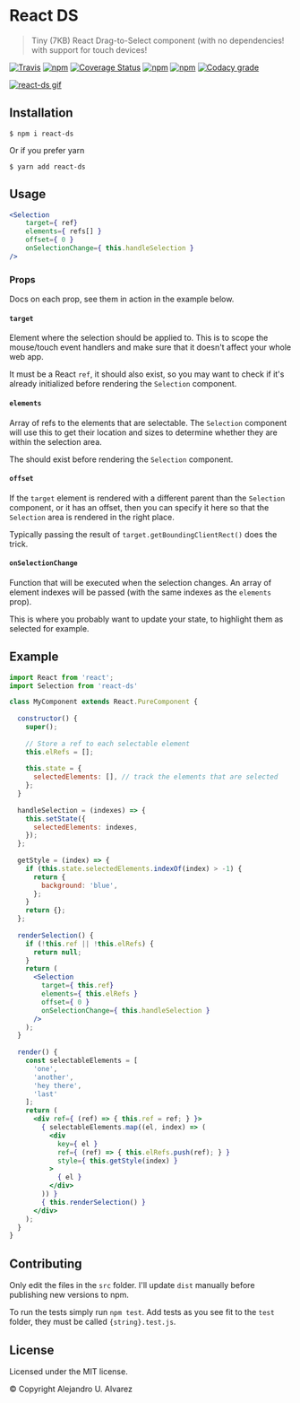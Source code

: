 # React DS
> Tiny (7KB) React Drag-to-Select component (with no dependencies! with support for touch devices!

[![Travis](https://img.shields.io/travis/aurbano/react-ds.svg)](https://travis-ci.org/aurbano/react-ds)
[![npm](https://img.shields.io/npm/v/react-ds.svg)](https://www.npmjs.com/package/react-ds)
[![Coverage Status](https://coveralls.io/repos/github/aurbano/react-ds/badge.svg?branch=master)](https://coveralls.io/github/aurbano/react-ds?branch=master)
[![npm](https://img.shields.io/npm/dm/react-ds.svg)](https://www.npmjs.com/package/react-ds)
[![npm](https://img.shields.io/npm/l/react-ds.svg)](https://www.npmjs.com/package/react-ds)
[![Codacy grade](https://img.shields.io/codacy/grade/e2589a609bdc4c56bd49c232a65dab4e.svg)](https://www.codacy.com/app/aurbano/react-ds)

[![react-ds gif](https://thumbs.gfycat.com/FatYellowKid-size_restricted.gif)](https://gfycat.com/gifs/detail/fatyellowkid)

## Installation

```console
$ npm i react-ds
```
Or if you prefer yarn
```console
$ yarn add react-ds
```

## Usage

```jsx
<Selection
    target={ ref}
    elements={ refs[] }
    offset={ 0 }
    onSelectionChange={ this.handleSelection }
/>
```

### Props

Docs on each prop, see them in action in the example below.

#### `target`

Element where the selection should be applied to. This is to scope the mouse/touch event handlers and make sure that it doesn't affect your whole web app.

It must be a React `ref`, it should also exist, so you may want to check if it's already initialized before rendering the `Selection` component.

#### `elements`

Array of refs to the elements that are selectable. The `Selection` component will use this to get their location and sizes to determine whether they are within the selection area.

The should exist before rendering the `Selection` component.

#### `offset`

If the `target` element is rendered with a different parent than the `Selection` component, or it has an offset, then you can specify it here so that the `Selection` area is rendered in the right place.

Typically passing the result of `target.getBoundingClientRect()` does the trick.

#### `onSelectionChange`

Function that will be executed when the selection changes. An array of element indexes will be passed (with the same indexes as the `elements` prop).

This is where you probably want to update your state, to highlight them as selected for example.

## Example

```jsx
import React from 'react';
import Selection from 'react-ds'

class MyComponent extends React.PureComponent {
  
  constructor() {
    super();
    
    // Store a ref to each selectable element
    this.elRefs = [];
    
    this.state = {
      selectedElements: [], // track the elements that are selected
    };
  }
  
  handleSelection = (indexes) => {
    this.setState({
      selectedElements: indexes,
    });
  };
  
  getStyle = (index) => {
    if (this.state.selectedElements.indexOf(index) > -1) {
      return {
        background: 'blue',
      };
    }
    return {};
  };
  
  renderSelection() {
    if (!this.ref || !this.elRefs) {
      return null;
    }
    return (
      <Selection
        target={ this.ref}
        elements={ this.elRefs }
        offset={ 0 }
        onSelectionChange={ this.handleSelection }
      />
    );
  }
  
  render() {
    const selectableElements = [
      'one',
      'another',
      'hey there',
      'last'
    ];
    return (
      <div ref={ (ref) => { this.ref = ref; } }>
        { selectableElements.map((el, index) => (
          <div
            key={ el }
            ref={ (ref) => { this.elRefs.push(ref); } }
            style={ this.getStyle(index) }
          >
            { el }
          </div>
        )) }
        { this.renderSelection() }
      </div>
    );
  }
}
```

## Contributing

Only edit the files in the `src` folder. I'll update `dist` manually before publishing new versions to npm.

To run the tests simply run `npm test`. Add tests as you see fit to the `test` folder, they must be called `{string}.test.js`.

## License

Licensed under the MIT license.

&copy; Copyright Alejandro U. Alvarez
